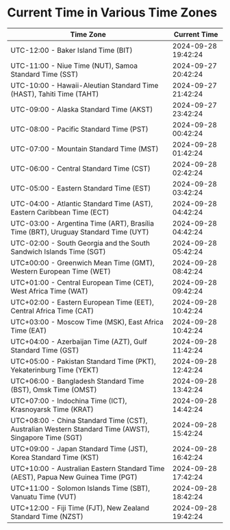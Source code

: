 # Current Time in Various Time Zones

| Time Zone | Current Time |
|-----------|--------------|
| UTC-12:00 - Baker Island Time (BIT) | 2024-09-28 19:42:24 |
| UTC-11:00 - Niue Time (NUT), Samoa Standard Time (SST) | 2024-09-27 20:42:24 |
| UTC-10:00 - Hawaii-Aleutian Standard Time (HAST), Tahiti Time (TAHT) | 2024-09-27 21:42:24 |
| UTC-09:00 - Alaska Standard Time (AKST) | 2024-09-27 23:42:24 |
| UTC-08:00 - Pacific Standard Time (PST) | 2024-09-28 00:42:24 |
| UTC-07:00 - Mountain Standard Time (MST) | 2024-09-28 01:42:24 |
| UTC-06:00 - Central Standard Time (CST) | 2024-09-28 02:42:24 |
| UTC-05:00 - Eastern Standard Time (EST) | 2024-09-28 03:42:24 |
| UTC-04:00 - Atlantic Standard Time (AST), Eastern Caribbean Time (ECT) | 2024-09-28 04:42:24 |
| UTC-03:00 - Argentina Time (ART), Brasília Time (BRT), Uruguay Standard Time (UYT) | 2024-09-28 04:42:24 |
| UTC-02:00 - South Georgia and the South Sandwich Islands Time (SGT) | 2024-09-28 05:42:24 |
| UTC±00:00 - Greenwich Mean Time (GMT), Western European Time (WET) | 2024-09-28 08:42:24 |
| UTC+01:00 - Central European Time (CET), West Africa Time (WAT) | 2024-09-28 09:42:24 |
| UTC+02:00 - Eastern European Time (EET), Central Africa Time (CAT) | 2024-09-28 10:42:24 |
| UTC+03:00 - Moscow Time (MSK), East Africa Time (EAT) | 2024-09-28 10:42:24 |
| UTC+04:00 - Azerbaijan Time (AZT), Gulf Standard Time (GST) | 2024-09-28 11:42:24 |
| UTC+05:00 - Pakistan Standard Time (PKT), Yekaterinburg Time (YEKT) | 2024-09-28 12:42:24 |
| UTC+06:00 - Bangladesh Standard Time (BST), Omsk Time (OMST) | 2024-09-28 13:42:24 |
| UTC+07:00 - Indochina Time (ICT), Krasnoyarsk Time (KRAT) | 2024-09-28 14:42:24 |
| UTC+08:00 - China Standard Time (CST), Australian Western Standard Time (AWST), Singapore Time (SGT) | 2024-09-28 15:42:24 |
| UTC+09:00 - Japan Standard Time (JST), Korea Standard Time (KST) | 2024-09-28 16:42:24 |
| UTC+10:00 - Australian Eastern Standard Time (AEST), Papua New Guinea Time (PGT) | 2024-09-28 17:42:24 |
| UTC+11:00 - Solomon Islands Time (SBT), Vanuatu Time (VUT) | 2024-09-28 18:42:24 |
| UTC+12:00 - Fiji Time (FJT), New Zealand Standard Time (NZST) | 2024-09-28 19:42:24 |
